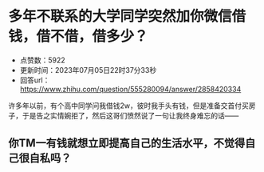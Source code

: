 # 多年不联系的大学同学突然加你微信借钱，借不借，借多少？
- 点赞数：5922
- 更新时间：2023年07月05日22时37分33秒
- 回答url：https://www.zhihu.com/question/555280094/answer/2858420334
<body>
 <p data-pid="0IQMK4an">许多年以前，有个高中同学问我借钱2w，彼时我手头有钱，但是准备交首付买房子，于是告之实情婉拒了，然后这哥们愤然说了一句让我终身难忘的话——</p>
 <h2>你TM一有钱就想立即提高自己的生活水平，不觉得自己很自私吗？</h2>
</body>